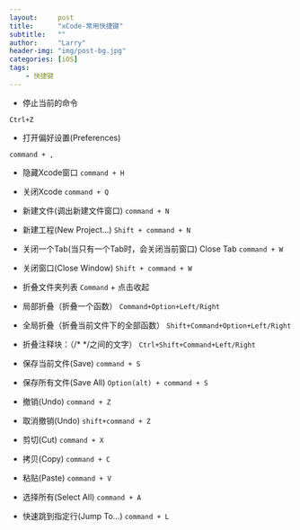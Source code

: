 ```yaml
---
layout:     post
title:      "xCode-常用快捷键"
subtitle:   ""
author:     "Larry"
header-img: "img/post-bg.jpg"
categories: [iOS]
tags:
    - 快捷键
---
```


- 停止当前的命令
```
Ctrl+Z
```

- 打开偏好设置(Preferences) 
```
command + ,
```

- 隐藏Xcode窗口
`command + H`

- 关闭Xcode
`command + Q`

- 新建文件(调出新建文件窗口)
`command + N`

- 新建工程(New Project...)
`Shift + command + N`

- 关闭一个Tab(当只有一个Tab时，会关闭当前窗口) Close Tab
`command + W`

- 关闭窗口(Close Window)
`Shift + command + W`

- 折叠文件夹列表
`Command` + 点击收起 

- 局部折叠（折叠一个函数）
`Command+Option+Left/Right` 

- 全局折叠（折叠当前文件下的全部函数）
`Shift+Command+Option+Left/Right` 

- 折叠注释块：（/* */之间的文字）
`Ctrl+Shift+Command+Left/Right` 

- 保存当前文件(Save)
`command + S`

- 保存所有文件(Save All)
`Option(alt) + command + S`

 - 撤销(Undo)
`command + Z`

- 取消撤销(Undo)
`shift+command + Z`

- 剪切(Cut)
`command + X`

- 拷贝(Copy)
`command + C`

- 粘贴(Paste)
`command + V`

- 选择所有(Select All)
`command + A`

- 快速跳到指定行(Jump To...)
`command + L`





